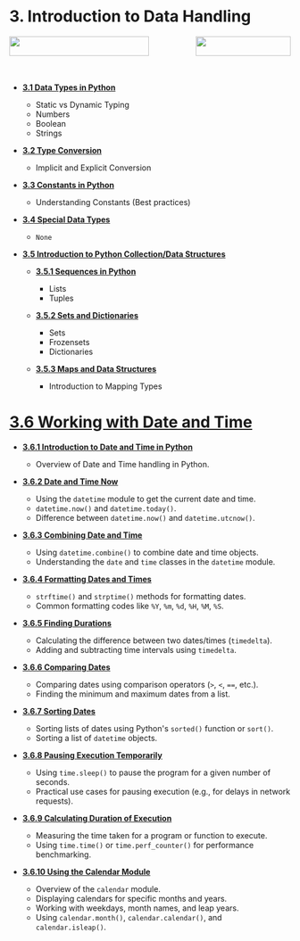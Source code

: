 
# 3. Introduction to Data Handling

<span style="display: flex; justify-content: space-between; width: 100%; align-items: center;">
    <a href="../02-module-02-python-fundamentals/README.md">
        <img src="https://img.shields.io/badge/Previous-Python_Fundamentals-blue" width="250" height="35">
    </a>
    <a href="../04-module-04-operators/README.md">
        <img src="https://img.shields.io/badge/Next-Operators-brightgreen" width="170" height="35">
    </a>
</span>
<br><br>

- [**3.1 Data Types in Python**](session-3.0.md#31-data-types-in-python)
  - Static vs Dynamic Typing
  - Numbers
  - Boolean
  - Strings

- [**3.2 Type Conversion**](session-3.0.md#32-type-conversion-in-python)
  - Implicit and Explicit Conversion

- [**3.3 Constants in Python**](session-3.0.md#33-constants-in-python)
  - Understanding Constants (Best practices)

- [**3.4 Special Data Types**](session-3.0.md#34-special-data-types)
  - `None`

- [**3.5 Introduction to Python Collection/Data Structures**](session-3.0.md#35-introduction-to-python-collectiondata-structures)

  - [**3.5.1 Sequences in Python**](session-3.0.md#351-sequences-in-python)
    - Lists
    - Tuples
  
  - [**3.5.2 Sets and Dictionaries**](session-3.0.md#352-sets-and-dictionaries)
    - Sets
    - Frozensets
    - Dictionaries
  
  - [**3.5.3 Maps and Data Structures**](session-3.0.md#353-maps-and-data-structures)
    - Introduction to Mapping Types

# [3.6 Working with Date and Time](session-3.0.md#36-working-with-date-and-time)
- [**3.6.1 Introduction to Date and Time in Python**](session-3.0.md#361-introduction-to-date-and-time-in-python)
  - Overview of Date and Time handling in Python.
  
- [**3.6.2 Date and Time Now**](session-3.0.md#362-date-and-time-now)
  - Using the `datetime` module to get the current date and time.
  - `datetime.now()` and `datetime.today()`.
  - Difference between `datetime.now()` and `datetime.utcnow()`.

- [**3.6.3 Combining Date and Time**](session-3.0.md#363-combining-date-and-time)
  - Using `datetime.combine()` to combine date and time objects.
  - Understanding the `date` and `time` classes in the `datetime` module.

- [**3.6.4 Formatting Dates and Times**](session-3.0.md#364-formatting-dates-and-times)
  - `strftime()` and `strptime()` methods for formatting dates.
  - Common formatting codes like `%Y`, `%m`, `%d`, `%H`, `%M`, `%S`.

- [**3.6.5 Finding Durations**](session-3.0.md#365-finding-durations)
  - Calculating the difference between two dates/times (`timedelta`).
  - Adding and subtracting time intervals using `timedelta`.

- [**3.6.6 Comparing Dates**](session-3.0.md#366-comparing-dates)
  - Comparing dates using comparison operators (`>`, `<`, `==`, etc.).
  - Finding the minimum and maximum dates from a list.

- [**3.6.7 Sorting Dates**](session-3.0.md#367-sorting-dates)
  - Sorting lists of dates using Python's `sorted()` function or `sort()`.
  - Sorting a list of `datetime` objects.

- [**3.6.8 Pausing Execution Temporarily**](session-3.0.md#368-pausing-execution-temporarily)
  - Using `time.sleep()` to pause the program for a given number of seconds.
  - Practical use cases for pausing execution (e.g., for delays in network requests).

- [**3.6.9 Calculating Duration of Execution**](session-3.0.md#369-calculating-duration-of-execution)
  - Measuring the time taken for a program or function to execute.
  - Using `time.time()` or `time.perf_counter()` for performance benchmarking.

- [**3.6.10 Using the Calendar Module**](session-3.0.md#3610-using-the-calendar-module)
  - Overview of the `calendar` module.
  - Displaying calendars for specific months and years.
  - Working with weekdays, month names, and leap years.
  - Using `calendar.month()`, `calendar.calendar()`, and `calendar.isleap()`.

